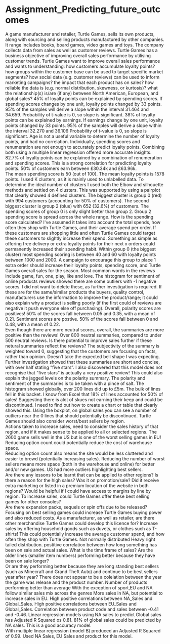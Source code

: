 # Assignment_Predicting_future_outcomes
A game manufacturer and retailer, Turtle Games, sells its own products, along with sourcing and selling products manufactured by other companies.
It range includes books, board games, video games and toys.
The company collects data from sales as well as customer reviews. Turtle Games has a business objective of improving overall sales performance by utilising customer trends. 
Turtle Games want to improve overall sales performance and wants to understanding:
how customers accumulate loyalty points?
how groups within the customer base can be used to target specific market segments? 
how social data (e.g. customer reviews) can be used to inform marketing campaigns?
the impact that each product has on sales?
how reliable the data is (e.g. normal distribution, skewness, or kurtosis)?
what the relationship(s) is/are (if any) between North American, European, and global sales? 
45% of loyalty points can be explained by spending scores.
If spending scores changes by one unit, loyalty points changed by 33 points.
95% of the samples will derive a slope within the interval 31.464 and 34.659.
Probability of t-value is 0, so slope is significant.
38% of loyalty points can be explained by earnings.
If earnings change by one unit, loyalty points changed by 33 points.
95% of the samples will derive a slope within the interval 32.270 and 36.106
Probability of t-value is 0, so slope is significant.
Age is not a useful variable to determine the number of loyalty points, and had no correlation.
Individually, spending scores and renumeration are not enough to accurately predict loyalty points.
Combining both using a multiple linear regression offered more accurate insights.  82.7% of loyalty points can be explained by a combination of renumeration and spending scores.  This is a strong correlation for predicting loyalty points. 
50% of customers earn between £30.34k and £63.96k.  
The mean spending score is 50 (out of 100). 
The mean loyalty points is 1578 points.
I used K clusters, as it is mainly used to unlabelled data.
To determine the ideal number of clusters I used both the Elbow and silhouette methods and settled on 4 clusters.
This was supported by using a pairplot that clearly showed 4 defined clusters.
The biggest cluster is group 0 (red) with 994 customers (accounting for 50% of customers).
The second biggest cluster is group 2 (blue) with 652 (32.6%) of customers.
The spending scores of group 0 is only slight better than group 2. Group 2 spending score is spread across the whole range. 
How is the spending score calculated?  I've assumed it takes into account the total spends, how often they shop with Turtle Games, and their average spend per order.
If these customers are shopping little and often Turtle Games could target these customers to slightly increase their spend. Something as simple as offering free delivery or extra loyalty points for their next x orders could permanently increased their spending habit.
Within group 0 (the biggest cluster) most spending scoring is between 40 and 60 with loyalty points between 1000 and 2000. A campaign to encourage this group to place 1 extra order should increase their loyalty points, spending score, and Turtle Games overall sales for the season.
Most common words in the reviews include game, fun, one, play, like and love.
The histogram for sentiment of online products reviews showed there are some outliers with -1 negative scores.
I did not want to delete these, as further investigation is required. If these are for the same/similar products the buyers, quality control, manufacturers use the information to improve the product/range; it could also explain why a product is selling poorly (if the first could of reviews are negative it push everyone else off purchasing).
Overall, polarity scores are positives!  50% of the scores fall between 0.05 and 0.35, with a mean of 0.21.
Sentiment scores are postive. 50% of the scores fall between 0 and 0.48, with a mean of 0.22.  
Even though there are more neutral scores, overall, the summaries are more positive than the reviews! 
Over 800 neutral summaries, compared to under 500 neutral reviews.
Is there potential to improve sales further if these netural summaries reflect the reviews?
The subjectivity of the summary is weighted toward 0, suggesting that the customers are focusing on facts, rather than opinion.
Doesn’t take the expected bell shape I was expecting.
Further investigation showed that these summaries are short and concise, with over half stating “five stars”.
I also discovered that this model does not recognise that “five stars” is actually a very positive review! This could also explain the jagged levels on the polarity summary.  The polarity and sentiment of the summaries is to be taken with a pince of salt.
The histogram showed globally, over 200 lines did up to £5m.  The bulk of lines fell in this backet. I know from Excel that 18% of lines accounted for 50% of sales!
Suggesting there is alot of skues not earning their keep and could be discontinued. 
I need to find out how to create a chart or table that clearly showed this.
Using the boxplot, on global sales you can see a number of outliers near the 0 lines that should potentially be discontinued. 
Turtle Games should also consider worst/best sellers by region.  
Actions taken to increase sales, need to consider the sales history of that region, and if it makes sense to be applied to all or selected regions.
The 2600 game sells well in the US but is one of the worst selling games in EU! 
Reducing option count could potentially reduce the cost of warehouse space.  
Reducing option count also means the site would be less cluttered and easier to browd (potentially increasing sales).
Reducing the number of worst sellers means more space (both in the warehouse and online) for better and/or new games.
US had more outliers highlighting best sellers.  
Are there any lessons to be learnt that can be applied to other regions?
Is there a reason for the high sales?  Was it on promotion/sale?  Did it receive extra marketing or listed in a premium location of the website in both regions? 
Would be helpful if I could have access to margins by line by region. 
To increase sales, could Turtle Games offer these best selling games for other consoles?  
Are there expansion packs, sequels or spin offs due to be released? 
Focusing on best selling games could increase Turtle Games buying power and also reduced costs.
As a manufacturer, as well as retailer, are there other merchandise Turtle Games could develop this licence for? 
Increase sales by offering household goods such as duvets, or clothes such as T-shirts!  This could potentially increase the average customer spend, and how often they shop with Turtle Games.
Not normally distributed
Heavy right tailed distribution.
postitive correlation between how long something has been on sale and actual sales.
What is the time frame of sales?  Are the older lines (smaller item numbers) performing better because they have been on sale longer?  
Or are they performing better because they are long standing best sellers (such as Minecraft and Grand Theft Auto) and continue to be best sellers year after year?
There does not appear to be a colelation between the year the game was release and the product number. 
Number of products performing better than average
With the exception of sport,EU and NA follow similar sales mix across the genres
More sales in NA, but potential to increase sales in EU. 
High positive correlations between NA_Sales and Global_Sales.
High positive correlations between EU_Sales and Global_Sales.
Correlation between product code and sales between -0.41 and -0.46.
Linear regression models using NA sales to predict Global sales has Adjusted R Squared os 0.81.
81% of global sales could be predicted by NA sales.  This is a good accuracy model.  
With multiple linear regression (model B) produced an Adjusted R Squared of 0.99.  Used NA Sales, EU Sales and product for this model.


